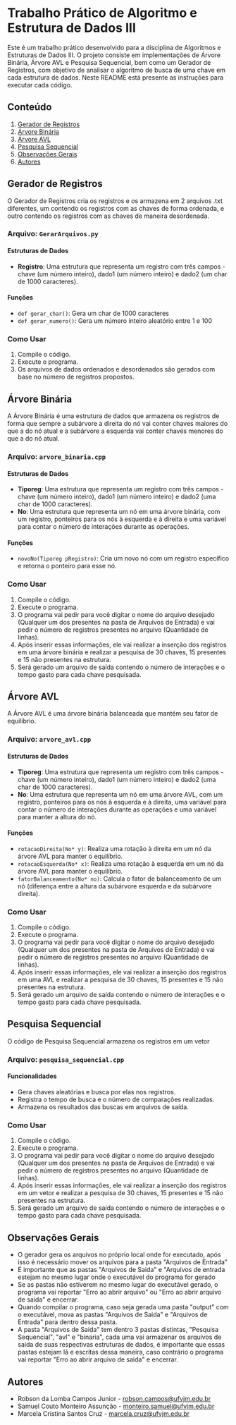 # Trabalho Prático de Algoritmo e Estrutura de Dados III

Este é um trabalho prático desenvolvido para a disciplina de Algoritmos e Estruturas de Dados III. O projeto consiste em implementações de Árvore Binária, Árvore AVL e Pesquisa Sequencial, bem como um Gerador de Registros, com objetivo de analisar o algoritmo de busca de uma chave em cada estrutura de dados. Neste README está presente as instruções para executar cada código.

## Conteúdo

1. [Gerador de Registros](#gerador-de-registros)
2. [Árvore Binária](#árvore-binária)
3. [Árvore AVL](#árvore-avl)
4. [Pesquisa Sequencial](#pesquisa-sequencial)
5. [Observações Gerais](#observações-gerais)
6. [Autores](#autores)

## Gerador de Registros 

O Gerador de Registros cria os registros e os armazena em 2 arquivos .txt diferentes, um contendo os registros com as chaves de forma ordenada, e outro contendo os registros com as chaves de maneira desordenada.

### Arquivo: `GerarArquivos.py`

#### Estruturas de Dados

- **Registro**: Uma estrutura que representa um registro com três campos - chave (um número inteiro), dado1 (um número inteiro) e dado2 (um char de 1000 caracteres).

#### Funções 

- `def gerar_char()`: Gera um char de 1000 caracteres
- `def gerar_numero()`: Gera um número inteiro aleatório entre 1 e 100

### Como Usar

1. Compile o código.
2. Execute o programa.
3. Os arquivos de dados ordenados e desordenados são gerados com base no número de registros propostos.

## Árvore Binária

A Árvore Binária é uma estrutura de dados que armazena os registros de forma que sempre a subárvore a direita do nó vai conter chaves maiores do que a do nó atual e a subárvore a esquerda vai conter chaves menores do que a do nó atual.

### Arquivo: `arvore_binaria.cpp`

#### Estruturas de Dados

- **Tiporeg**: Uma estrutura que representa um registro com três campos - chave (um número inteiro), dado1 (um número inteiro) e dado2 (uma char de 1000 caracteres).
- **No**: Uma estrutura que representa um nó em uma árvore binária, com um registro, ponteiros para os nós à esquerda e à direita e uma variável para contar o número de interações durante as operações.

#### Funções

- `novoNo(Tiporeg pRegistro)`: Cria um novo nó com um registro específico e retorna o ponteiro para esse nó.

### Como Usar

1. Compile o código.
2. Execute o programa.
3. O programa vai pedir para você digitar o nome do arquivo desejado (Qualquer um dos presentes na pasta de Arquivos de Entrada) e vai pedir o número de registros presentes no arquivo (Quantidade de linhas).
4. Após inserir essas informações, ele vai realizar a inserção dos registros em uma árvore binária e realizar a pesquisa de 30 chaves, 15 presentes e 15 não presentes na estrutura.
5. Será gerado um arquivo de saída contendo o número de interações e o tempo gasto para cada chave pesquisada.

## Árvore AVL

A Árvore AVL é uma árvore binária balanceada que mantém seu fator de equilíbrio.

### Arquivo: `arvore_avl.cpp`

#### Estruturas de Dados

- **Tiporeg**: Uma estrutura que representa um registro com três campos - chave (um número inteiro), dado1 (um número inteiro) e dado2 (uma char de 1000 caracteres).
- **No**: Uma estrutura que representa um nó em uma árvore AVL, com um registro, ponteiros para os nós à esquerda e à direita, uma variável para contar o número de interações durante as operações e uma variável para manter a altura do nó.

#### Funções

- `rotacaoDireita(No* y)`: Realiza uma rotação à direita em um nó da árvore AVL para manter o equilíbrio.
- `rotacaoEsquerda(No* x)`: Realiza uma rotação à esquerda em um nó da árvore AVL para manter o equilíbrio.
- `fatorBalanceamento(No* no)`: Calcula o fator de balanceamento de um nó (diferença entre a altura da subárvore esquerda e da subárvore direita).

### Como Usar

1. Compile o código.
2. Execute o programa.
3. O programa vai pedir para você digitar o nome do arquivo desejado (Qualquer um dos presentes na pasta de Arquivos de Entrada) e vai pedir o número de registros presentes no arquivo (Quantidade de linhas).
4. Após inserir essas informações, ele vai realizar a inserção dos registros em uma AVL e realizar a pesquisa de 30 chaves, 15 presentes e 15 não presentes na estrutura.
5. Será gerado um arquivo de saída contendo o número de interações e o tempo gasto para cada chave pesquisada.

## Pesquisa Sequencial

O código de Pesquisa Sequencial armazena os registros em um vetor

### Arquivo: `pesquisa_sequencial.cpp`

#### Funcionalidades

- Gera chaves aleatórias e busca por elas nos registros.
- Registra o tempo de busca e o número de comparações realizadas.
- Armazena os resultados das buscas em arquivos de saída.

### Como Usar

1. Compile o código.
2. Execute o programa.
3. O programa vai pedir para você digitar o nome do arquivo desejado (Qualquer um dos presentes na pasta de Arquivos de Entrada) e vai pedir o número de registros presentes no arquivo (Quantidade de linhas).
4. Após inserir essas informações, ele vai realizar a inserção dos registros em um vetor e realizar a pesquisa de 30 chaves, 15 presentes e 15 não presentes na estrutura.
5. Será gerado um arquivo de saída contendo o número de interações e o tempo gasto para cada chave pesquisada.

## Observações Gerais

- O gerador gera os arquivos no próprio local onde for executado, após isso é necessário mover os arquivos para a pasta "Arquivos de Entrada"
- É importante que as pastas "Arquivos de Saida" e "Arquivos de entrada estejam no mesmo lugar onde o executável do programa for gerado
- Se as pastas não estiverem no mesmo lugar do executável gerado, o programa vai reportar "Erro ao abrir arquivo" ou "Erro ao abrir arquivo de saida" e encerrar.
- Quando compilar o programa, caso seja gerada uma pasta "output" com o executável, mova as pastas "Arquivos de Saida" e "Arquivos de Entrada" para dentro dessa pasta.
- A pasta "Arquivos de Saida" tem dentro 3 pastas distintas, "Pesquisa Sequencial", "avl" e "binaria", cada uma vai armazenar os arquivos de saída de suas respectivas estruturas de dados, é importante que essas pastas estejam lá e escritas dessa maneira, caso contrário o programa vai reportar "Erro ao abrir arquivo de saida" e encerrar.

## Autores

- Robson da Lomba Campos Junior - robson.campos@ufvjm.edu.br
- Samuel Couto Monteiro Assunção - monteiro.samuel@ufvjm.edu.br
- Marcela Cristina Santos Cruz - marcela.cruz@ufvjm.edu.br








